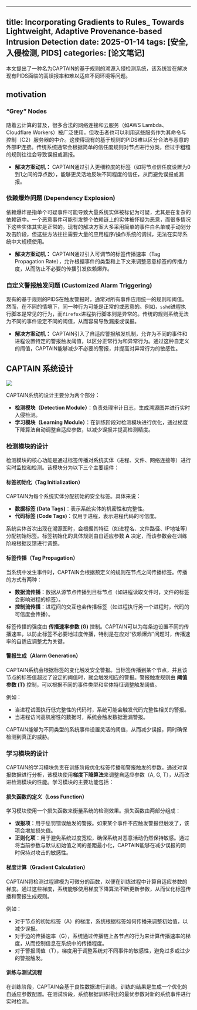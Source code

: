 
---
title: Incorporating Gradients to Rules_ Towards Lightweight, Adaptive Provenance-based Intrusion Detection
date: 2025-01-14
tags: [安全, 入侵检测, PIDS]
categories: [论文笔记]
---

本文提出了一种名为CAPTAIN的基于规则的溯源入侵检测系统，该系统旨在解决现有PIDS面临的高误报率和难以适应不同环境等问题。

## motivation
###  “**Grey” Nodes**
随着云计算的普及，很多合法的网络连接和云服务（如AWS Lambda、Cloudflare Workers）被广泛使用，但攻击者也可以利用这些服务作为其命令与控制（C2）服务器的中介。这使得现有的基于规则的PIDS难以区分合法与恶意的外部IP连接。传统系统通常会根据简单的信任度规则对节点进行分类，但过于粗糙的规则往往会导致误报或漏报。

+ **解决方案动机：** CAPTAIN通过引入更细粒度的标签（如将节点信任度设置为0到1之间的浮点数），能够更灵活地反映不同程度的信任，从而避免误报或漏报。

###  **依赖爆炸问题 (Dependency Explosion)**
依赖爆炸是指单个可疑事件可能导致大量系统实体被标记为可疑，尤其是在复杂的依赖链中。一个恶意事件可能引发整个依赖链上的实体被怀疑为恶意，而很多情况下这些实体其实是正常的。现有的解决方案大多采用简单的事件白名单或手动划分攻击阶段，但这些方法往往需要大量的应用程序/操作系统的调试，无法在实际系统中大规模使用。

+ **解决方案动机：** CAPTAIN通过引入可调节的标签传播速率（Tag Propagation Rate），允许根据事件的类型和上下文来调整恶意标签的传播力度，从而防止不必要的传播引发依赖爆炸。

###  **自定义警报触发问题 (Customized Alarm Triggering)**
现有的基于规则的PIDS在触发警报时，通常对所有事件应用统一的规则和阈值。然而，在不同的情境下，同一种行为可能是正常的或恶意的。例如，`sshd`进程执行脚本是常见的行为，而`firefox`进程执行脚本则是异常的。传统的规则系统无法为不同的事件设定不同的阈值，从而容易导致漏报或误报。

+ **解决方案动机：** CAPTAIN引入了自适应警报触发机制，允许为不同的事件和进程设置特定的警报触发阈值，以区分正常行为和异常行为。通过这种自定义的阈值，CAPTAIN能够减少不必要的警报，并提高对异常行为的敏感性。

## CAPTAIN 系统设计
![](https://cdn.nlark.com/yuque/0/2024/png/46744832/1728365003605-d50496fe-3e23-4efe-a5f2-69526c0e18a8.png)

CAPTAIN系统的设计主要分为两个部分：

+ **检测模块（Detection Module）**：负责处理审计日志，生成溯源图并进行实时入侵检测。
+ **学习模块（Learning Module）**：在训练阶段对检测模块进行优化，通过梯度下降算法自动调整自适应参数，以减少误报并提高检测精度。

### **检测模块的设计**
检测模块的核心功能是通过标签传播对系统实体（进程、文件、网络连接等）进行实时监控和检测。该模块分为以下三个主要组件：

#### **标签初始化（Tag Initialization）**
CAPTAIN为每个系统实体分配初始的安全标签。具体来说：

+ **数据标签 (Data Tags)**：表示系统实体的机密性和完整性。
+ **代码标签 (Code Tags)**：仅用于进程，表示进程代码的可信度。

系统实体首次出现在溯源图时，会根据其特征（如进程名、文件路径、IP地址等）分配初始标签。标签初始化的具体规则由自适应参数 **A** 决定，而该参数会在训练阶段根据反馈进行调整。

#### **标签传播（Tag Propagation）**
当系统中发生事件时，CAPTAIN会根据预定义的规则在节点之间传播标签。传播的方式有两种：

+ **数据流传播**：数据从源节点传播到目标节点（如进程读取文件时，文件的标签会影响进程的标签）。
+ **控制流传播**：进程间的交互也会传播标签（如进程执行另一个进程时，代码的可信度会传播）。

标签传播的强度由 **传播速率参数 (G)** 控制。CAPTAIN可以为每条边设置不同的传播速率，以防止标签不必要地过度传播，特别是在应对“依赖爆炸”问题时，传播速率的自适应调整尤为关键。

#### **警报生成（Alarm Generation）**
CAPTAIN系统会根据标签的变化触发安全警报。当标签传播到某个节点，并且该节点的标签值超过了设定的阈值时，就会触发相应的警报。警报触发规则由 **阈值参数 (T)** 控制，可以根据不同的事件类型和实体特征调整触发阈值。

例如：

+ 当进程试图执行低完整性的代码时，系统可能会触发代码完整性相关的警报。
+ 当进程访问高机密性的数据时，系统会触发数据泄漏警报。

CAPTAIN能够为不同类型的系统事件设置灵活的阈值，从而减少误报，同时确保检测到真正的威胁。

### **学习模块的设计**
CAPTAIN的学习模块负责在训练阶段优化标签传播和警报触发的参数。通过对误报数据进行分析，该模块使用**梯度下降算法**来调整自适应参数（A, G, T），从而改进检测模块的性能。学习模块的主要功能包括：

#### **损失函数的定义（Loss Function）**
学习模块使用一个损失函数来衡量系统的检测效果。损失函数由两部分组成：

+ **误报项**：用于惩罚错误触发的警报。如果某个事件不应触发警报但触发了，该项会增加损失值。
+ **正则化项**：用于避免系统过度宽松，确保系统对恶意活动仍然保持敏感。通过将当前参数与默认初始值之间的差距最小化，CAPTAIN能够在减少误报的同时保持对攻击的敏感性。

#### **梯度计算（Gradient Calculation）**
CAPTAIN将检测过程建模为可微分的函数，以便在训练过程中计算自适应参数的梯度。通过这些梯度，系统能够使用梯度下降算法不断更新参数，从而优化标签传播和警报生成规则。

例如：

+ 对于节点的初始标签（A）的梯度，系统根据标签如何传播来调整初始值，以减少误报。
+ 对于边的传播速率（G），系统通过传播链上各节点的行为来计算传播速率的梯度，从而控制信息在系统中的传播程度。
+ 对于警报阈值（T），梯度用于调整系统对不同事件的敏感性，避免过多或过少的警报触发。

#### **训练与测试流程**
在训练阶段，CAPTAIN会基于良性数据进行训练。训练的结果是生成一个优化的自适应参数配置。在测试阶段，系统根据训练得出的最优参数对新的系统事件进行实时检测。

### 


